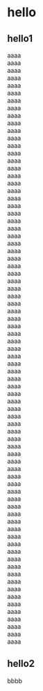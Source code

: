 
# hello

## hello1

aaaa  
aaaa  
aaaa  
aaaa  
aaaa  
aaaa  
aaaa  
aaaa  
aaaa  
aaaa  
aaaa  
aaaa  
aaaa  
aaaa  
aaaa  
aaaa  
aaaa  
aaaa  
aaaa  
aaaa  
aaaa  
aaaa  
aaaa  
aaaa  
aaaa  
aaaa  
aaaa  
aaaa  
aaaa  
aaaa  
aaaa  
aaaa  
aaaa  
aaaa  
aaaa  
aaaa  
aaaa  
aaaa  
aaaa  
aaaa  
aaaa  
aaaa  
aaaa  
aaaa  
aaaa  
aaaa  
aaaa  
aaaa  
aaaa  
aaaa  
aaaa  
aaaa  
aaaa  
aaaa  
aaaa  
aaaa  
aaaa  
aaaa  
aaaa  
aaaa  
aaaa  
aaaa  
aaaa  
aaaa  
aaaa  
aaaa  
aaaa  
aaaa  
aaaa  
aaaa  
aaaa  
aaaa  
aaaa  
aaaa  
aaaa  
aaaa  
aaaa  
aaaa  
aaaa  

## hello2

bbbb
